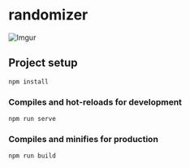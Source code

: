 # randomizer


![Imgur](https://i.imgur.com/KTUF5cY.gifv)


## Project setup
```
npm install
```

### Compiles and hot-reloads for development
```
npm run serve
```

### Compiles and minifies for production
```
npm run build
```
